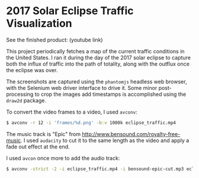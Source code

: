 # 2017 Solar Eclipse Traffic Visualization

See the finished product: (youtube link)

This project periodically fetches a map of the current traffic conditions
in the United States. I ran it during the day of the 2017 solar eclipse
to capture both the influx of traffic into the path of totality, along
with the outflux once the eclipse was over.

The screenshots are captured using the `phantomjs` headless web browser, with
the Selenium web driver interface to drive it. Some minor post-processing
to crop the images add timestamps is accomplished using the `draw2d` package.

To convert the video frames to a video, I used `avconv`:

```bash
$ avconv -r 12 -i 'frames/%d.png' -b:v 1000k eclipse_traffic.mp4
```

The music track is "Epic" from http://www.bensound.com/royalty-free-music.
I used `audacity` to cut it to the same length as the video and apply a
fade out effect at the end.

I used `avcon` once more to add the audio track:

```bash
$ avconv -strict -2 -i eclipse_traffic.mp4 -i bensound-epic-cut.mp3 eclipse_traffic_final.mp4
```